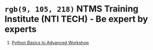 # `rgb(9, 105, 218)` NTMS Training Institute (NTI TECH) - Be expert by experts

1) [Python Basics to Advanced Workshop](/python.html)